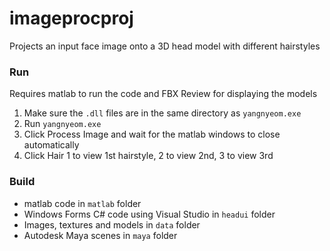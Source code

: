 # imageprocproj

Projects an input face image onto a 3D head model with different hairstyles

### Run
Requires matlab to run the code and FBX Review for displaying the models

1. Make sure the `.dll` files are in the same directory as `yangnyeom.exe`
2. Run `yangnyeom.exe`
3. Click Process Image and wait for the matlab windows to close automatically
4. Click Hair 1 to view 1st hairstyle, 2 to view 2nd, 3 to view 3rd
 

### Build
- matlab code in `matlab` folder
- Windows Forms C# code using Visual Studio in `headui` folder
- Images, textures and models in `data` folder
- Autodesk Maya scenes in `maya` folder
